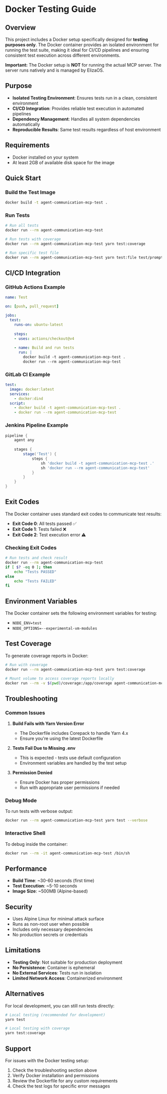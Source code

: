 # Docker Testing Guide

## Overview

This project includes a Docker setup specifically designed for **testing purposes only**. The Docker container provides an isolated environment for running the test suite, making it ideal for CI/CD pipelines and ensuring consistent test execution across different environments.

**Important:** The Docker setup is **NOT** for running the actual MCP server. The server runs natively and is managed by ElizaOS.

## Purpose

- **Isolated Testing Environment**: Ensures tests run in a clean, consistent environment
- **CI/CD Integration**: Provides reliable test execution in automated pipelines
- **Dependency Management**: Handles all system dependencies automatically
- **Reproducible Results**: Same test results regardless of host environment

## Requirements

- Docker installed on your system
- At least 2GB of available disk space for the image

## Quick Start

### Build the Test Image

```bash
docker build -t agent-communication-mcp-test .
```

### Run Tests

```bash
# Run all tests
docker run --rm agent-communication-mcp-test

# Run tests with coverage
docker run --rm agent-communication-mcp-test yarn test:coverage

# Run specific test file
docker run --rm agent-communication-mcp-test yarn test:file test/prompt.test.ts
```

## CI/CD Integration

### GitHub Actions Example

```yaml
name: Test

on: [push, pull_request]

jobs:
  test:
    runs-on: ubuntu-latest
    
    steps:
    - uses: actions/checkout@v4
    
    - name: Build and run tests
      run: |
        docker build -t agent-communication-mcp-test .
        docker run --rm agent-communication-mcp-test
```

### GitLab CI Example

```yaml
test:
  image: docker:latest
  services:
    - docker:dind
  script:
    - docker build -t agent-communication-mcp-test .
    - docker run --rm agent-communication-mcp-test
```

### Jenkins Pipeline Example

```groovy
pipeline {
    agent any
    
    stages {
        stage('Test') {
            steps {
                sh 'docker build -t agent-communication-mcp-test .'
                sh 'docker run --rm agent-communication-mcp-test'
            }
        }
    }
}
```

## Exit Codes

The Docker container uses standard exit codes to communicate test results:

- **Exit Code 0**: All tests passed ✅
- **Exit Code 1**: Tests failed ❌
- **Exit Code 2**: Test execution error ⚠️

### Checking Exit Codes

```bash
# Run tests and check result
docker run --rm agent-communication-mcp-test
if [ $? -eq 0 ]; then
    echo "Tests PASSED"
else
    echo "Tests FAILED"
fi
```

## Environment Variables

The Docker container sets the following environment variables for testing:

- `NODE_ENV=test`
- `NODE_OPTIONS=--experimental-vm-modules`

## Test Coverage

To generate coverage reports in Docker:

```bash
# Run with coverage
docker run --rm agent-communication-mcp-test yarn test:coverage

# Mount volume to access coverage reports locally
docker run --rm -v $(pwd)/coverage:/app/coverage agent-communication-mcp-test yarn test:coverage
```

## Troubleshooting

### Common Issues

1. **Build Fails with Yarn Version Error**
   - The Dockerfile includes Corepack to handle Yarn 4.x
   - Ensure you're using the latest Dockerfile

2. **Tests Fail Due to Missing .env**
   - This is expected - tests use default configuration
   - Environment variables are handled by the test setup

3. **Permission Denied**
   - Ensure Docker has proper permissions
   - Run with appropriate user permissions if needed

### Debug Mode

To run tests with verbose output:

```bash
docker run --rm agent-communication-mcp-test yarn test --verbose
```

### Interactive Shell

To debug inside the container:

```bash
docker run --rm -it agent-communication-mcp-test /bin/sh
```

## Performance

- **Build Time**: ~30-60 seconds (first time)
- **Test Execution**: ~5-10 seconds
- **Image Size**: ~500MB (Alpine-based)

## Security

- Uses Alpine Linux for minimal attack surface
- Runs as non-root user when possible
- Includes only necessary dependencies
- No production secrets or credentials

## Limitations

- **Testing Only**: Not suitable for production deployment
- **No Persistence**: Container is ephemeral
- **No External Services**: Tests run in isolation
- **Limited Network Access**: Containerized environment

## Alternatives

For local development, you can still run tests directly:

```bash
# Local testing (recommended for development)
yarn test

# Local testing with coverage
yarn test:coverage
```

## Support

For issues with the Docker testing setup:

1. Check the troubleshooting section above
2. Verify Docker installation and permissions
3. Review the Dockerfile for any custom requirements
4. Check the test logs for specific error messages
